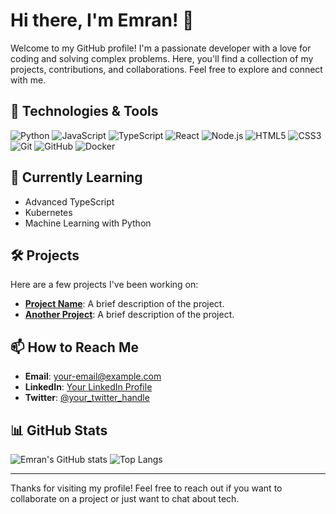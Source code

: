 # Hi there, I'm Emran! 👋

Welcome to my GitHub profile! I'm a passionate developer with a love for coding and solving complex problems. Here, you'll find a collection of my projects, contributions, and collaborations. Feel free to explore and connect with me.

## 🔧 Technologies & Tools

![Python](https://img.shields.io/badge/-Python-333333?style=flat&logo=python)
![JavaScript](https://img.shields.io/badge/-JavaScript-333333?style=flat&logo=javascript)
![TypeScript](https://img.shields.io/badge/-TypeScript-333333?style=flat&logo=typescript)
![React](https://img.shields.io/badge/-React-333333?style=flat&logo=react)
![Node.js](https://img.shields.io/badge/-Node.js-333333?style=flat&logo=node.js)
![HTML5](https://img.shields.io/badge/-HTML5-333333?style=flat&logo=html5)
![CSS3](https://img.shields.io/badge/-CSS3-333333?style=flat&logo=css3)
![Git](https://img.shields.io/badge/-Git-333333?style=flat&logo=git)
![GitHub](https://img.shields.io/badge/-GitHub-333333?style=flat&logo=github)
![Docker](https://img.shields.io/badge/-Docker-333333?style=flat&logo=docker)

## 🌱 Currently Learning

- Advanced TypeScript
- Kubernetes
- Machine Learning with Python

## 🛠️ Projects

Here are a few projects I've been working on:

- **[Project Name](https://github.com/username/project-name)**: A brief description of the project.
- **[Another Project](https://github.com/username/another-project)**: A brief description of the project.

## 📫 How to Reach Me

- **Email**: [your-email@example.com](mailto:your-email@example.com)
- **LinkedIn**: [Your LinkedIn Profile](https://www.linkedin.com/in/your-profile)
- **Twitter**: [@your_twitter_handle](https://twitter.com/your_twitter_handle)

## 📊 GitHub Stats

![Emran's GitHub stats](https://github-readme-stats.vercel.app/api?username=eeemrann&show_icons=true&theme=dark)
![Top Langs](https://github-readme-stats.vercel.app/api/top-langs/?username=eeemrann&layout=compact&theme=dark)

---

Thanks for visiting my profile! Feel free to reach out if you want to collaborate on a project or just want to chat about tech.
